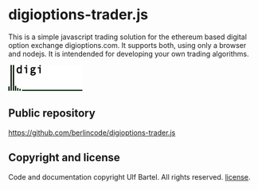 digioptions-trader.js
=====================

This is a simple javascript trading solution for the ethereum based digital
option exchange digioptions.com. It supports both, using only a browser and
nodejs. It is intendended for developing your own trading algorithms.


![logo digioptions.com](img/digioptions.png)

Public repository
-----------------

https://github.com/berlincode/digioptions-trader.js

Copyright and license
---------------------

Code and documentation copyright Ulf Bartel. All rights reserved.
[license](./LICENSE).
